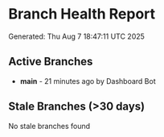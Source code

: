 # Branch Health Report
Generated: Thu Aug  7 18:47:11 UTC 2025

## Active Branches
- **main** - 21 minutes ago by Dashboard Bot

## Stale Branches (>30 days)
No stale branches found
